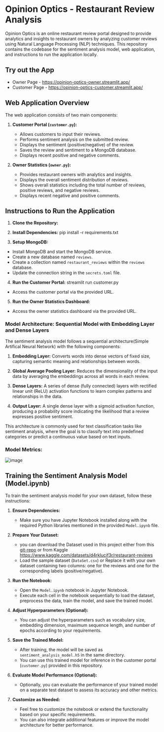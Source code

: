 # Opinion Optics - Restaurant Review Analysis

Opinion Optics is an online restaurant review portal designed to provide analytics and insights to restaurant owners by analyzing customer reviews using Natural Language Processing (NLP) techniques. This repository contains the codebase for the sentiment analysis model, web application, and instructions to run the application locally.

## Try out the App 

  - Owner Page - https://opinion-optics-owner.streamlit.app/
  - Customer Page - https://opinion-optics-customer.streamlit.app/

## Web Application Overview

The web application consists of two main components:

1. **Customer Portal (`customer.py`):**
   - Allows customers to input their reviews.
   - Performs sentiment analysis on the submitted review.
   - Displays the sentiment (positive/negative) of the review.
   - Saves the review and sentiment to a MongoDB database.
   - Displays recent positive and negative comments.

2. **Owner Statistics (`owner.py`):**
   - Provides restaurant owners with analytics and insights.
   - Displays the overall sentiment distribution of reviews.
   - Shows overall statistics including the total number of reviews, positive reviews, and negative reviews.
   - Displays recent negative and positive comments.

## Instructions to Run the Application

1. **Clone the Repository:**

2. **Install Dependencies:**
pip install -r requirements.txt
3. **Setup MongoDB:**
- Install MongoDB and start the MongoDB service.
- Create a new database named `reviews`.
- Create a collection named `restaurant_reviews` within the `reviews` database.
- Update the connection string in the `secrets.toml` file.

4. **Run the Customer Portal:**
streamlit run customer.py
- Access the customer portal via the provided URL.

5. **Run the Owner Statistics Dashboard:**
- Access the owner statistics dashboard via the provided URL.

### Model Architecture: Sequential Model with Embedding Layer and Dense Layers

The sentiment analysis model follows a sequential architecture(Simple Artifical Neural Network) with the following components:

1. **Embedding Layer:** Converts words into dense vectors of fixed size, capturing semantic meaning and relationships between words.
  
2. **Global Average Pooling Layer:** Reduces the dimensionality of the input data by averaging the embeddings across all words in each review.

3. **Dense Layers:** A series of dense (fully connected) layers with rectified linear unit (ReLU) activation functions to learn complex patterns and relationships in the data.

4. **Output Layer:** A single dense layer with a sigmoid activation function, producing a probability score indicating the likelihood that a review expresses positive sentiment.

This architecture is commonly used for text classification tasks like sentiment analysis, where the goal is to classify text into predefined categories or predict a continuous value based on text inputs.

### Model Metrics: 
![image](https://github.com/K-Senthil-Shunmugam/Opinion-Optics/assets/113205555/93a78db2-312e-4cd4-afb6-819eeea35040)


## Training the Sentiment Analysis Model (Model.ipynb)

To train the sentiment analysis model for your own dataset, follow these instructions:

1. **Ensure Dependencies:**
   - Make sure you have Jupyter Notebook installed along with the required Python libraries mentioned in the provided `Model.ipynb` file.

2. **Prepare Your Dataset:**
   - you can download the Dataset used in this project either from this [git-repo](DataSet.csv) or from Kaggle
     https://www.kaggle.com/datasets/d4rklucif3r/restaurant-reviews
   - Load the sample dataset (`DataSet.csv`) or Replace it with your own dataset containing two columns: one for the reviews and one for the corresponding labels (positive/negative).

4. **Run the Notebook:**
   - Open the `Model.ipynb` notebook in Jupyter Notebook.
   - Execute each cell in the notebook sequentially to load the dataset, preprocess the data, train the model, and save the trained model.

5. **Adjust Hyperparameters (Optional):**
   - You can adjust the hyperparameters such as vocabulary size, embedding dimension, maximum sequence length, and number of epochs according to your requirements.

6. **Save the Trained Model:**
   - After training, the model will be saved as `sentiment_analysis_model.h5` in the same directory.
   - You can use this trained model for inference in the customer portal (`customer.py`) provided in this repository.

7. **Evaluate Model Performance (Optional):**
   - Optionally, you can evaluate the performance of your trained model on a separate test dataset to assess its accuracy and other metrics.

8. **Customize as Needed:**
   - Feel free to customize the notebook or extend the functionality based on your specific requirements.
   - You can also integrate additional features or improve the model architecture for better performance.

